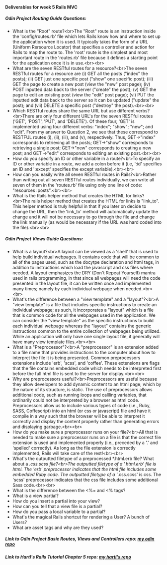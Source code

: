 #### Deliverables for week 5 Rails MVC
##### Odin Project Routing Guide Questions:
- What is the "Root" route?<br\>The "Root" route is an instruction inside the 'config/routes.rb' file which lets Rails know how and where to set up the application when it is used. It typically takes the form of a URL (Uniform Rersource Locator) that specifies a controller and action for Rails to map the route to. The 'root' route is the simplest and most important route in the 'routes.rb' file because it defines a starting point for the application once it is in use.<br\><br\>
- What are the seven RESTful routes for a resource?<br\>The seven RESTful routes for a resource are (i) GET all the posts ("index" the posts); (ii) GET just one specific post ("show" one specific post); (iii) GET the page to create a new post (view the "new" post page); (iv) POST inputted data back to the server ("create" the post); (v) GET the page to edit an existing post (view the "edit" post page); (vi) PUT the inputted edit data back to the server so it can be updated ("update" the post); and (vii) DELETE a specific post ("destroy" the post).<br\><br\>
- Which RESTful routes share the same URL but use different verbs?<br\>There are only four different URL's for the seven RESTful routes ('GET', 'POST', 'PUT', and 'DELETE'). Of these four, 'GET' is implemented using four different verbs: "index"; "show"; "new"; and "edit". From my answer to Question 2, we see that these correspond to RESTFUL routes (i), (ii), (iii), and (v), respectively. Thus, GET->"index" corresponds to retrieving all the posts; GET->"show" corresponds to retrieving a single post; GET->"new" corresponds to creating a new post; and GET ->"edit" corresponds to editing an existing post.<br\><br\>
- How do you specify an ID or other variable in a route?<br\>To specify an ID or other variable in a route, we add a colon before it (i.e, ':id' specifies an ID and ':except' specifies the except variable).<br\><br\>
- How can you easily write all seven RESTful routes in Rails?<br\>Rather than writing out all seven RESTful routes individually, we can write all seven of them in the 'routes.rb' file using only one line of code: "resources :posts".<br\><br\>
- What is the Rails helper method that creates the HTML for links?<br\>The rails helper method that creates the HTML for links is "link_to". This helper method is truly helpful in that if you later on decide to change the URL, then the 'link_to' method will automatically update the change and it will not be necessary to go through the file and change the link manually (as would be necessary if the URL was hard coded into the file).<br\><br\>

##### Odin Project Views Guide Questions:
- What is a layout?<br\>A layout can be viewed as a 'shell' that is used to help build individual webpages. It contains code that will be common to all of the pages used, such as the docytpe declaration and html tags, in addition to instructions which load the javascript and css files where needed. A layout emphasizes the DRY (Don't Repeat Yourself) mantra used in rails programming, in that since all webpages will need the code presented in the layout file, it can be written once and implemented many times; namely by each individual webpage when needed.<br\><br\>
- What's the difference between a "view template" and a "layout"?<br\>A "view template" is a file that includes specific instructions to create an individual webpage; as such, it incorporates a "layout" which is a file that is common code for all the webpages used in the application. We can consider the "view template" as the specific instructions to build each individual webpage whereas the "layout" contains the generic instructions common to the entire collection of webpages being utilized. While an application will only have one single layout file, it generally will have many view template files.<br\><br\>
- What is a "Preprocessor"?<br\>A "preprocessor" is an extension added to a file name that provides instructions to the computer about how to interpret the file it is being presented. Common preprocessors extensions include 'erb', 'scss', and 'coffee'. These extensions are flags that the file contains embedded code which needs to be interpreted first before the full html file is sent to the server for display.<br\><br\>
- Why are preprocessors useful?<br\>Preprocessors are useful because they allow developers to add dynamic content to an html page; which by the nature of its structure, is static. The use of preprocessors allows additional code, such as running loops and callling variables, that ordinarily could not be interpreted by a browser as html code. Preprocessors allow us to include various types of code (i.e., Ruby, SASS, Coffescript) into an html (or css or javascript) file and have it compile in a way such that the browser will be able to interpret it correctly and display the content properly rather than generating errors and displaying garbage.<br\><br\>
- How do you make sure a preprocessor runs on your file?<br\>All that is needed to make sure a preprocessor runs on a file is that the correct file extension is used and implemented properly (i.e., preceded by a '.' and 'spelled' correctly). As long as the file extension is correctly implemented, Rails will take care of the rest!<br\><br\>
- What's the outputted filetype of a preprocessed *.html.erb file? What about a *.css.scss file?<br\>The outputted filetype of a '.html.erb' file is html. The 'erb' preprocessor indicates that the html file includes some embedded Ruby code. The outputted filetype of a '*.css.scss' is css. The 'scss' preprocessor indicates that the css file includes some additional Sass code.<br\><br\>
- What is the difference between the <%= and <% tags?
- What is a view partial?
- How do you insert a partial into your view?
- How can you tell that a view file is a partial?
- How do you pass a local variable to a partial?
- What's the magical Rails shortcut for rendering a User? A bunch of Users?
- What are asset tags and why are they used?

##### Link to Odin Project Basic Routes, Views and Controllers repo: [my odin repo](<linkhere>)
##### Link to Hartl's Rails Tutorial Chapter 5 repo: [my hartl's repo](<linkhere>)

